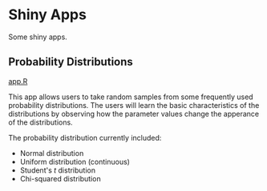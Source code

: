 # Shiny Apps

Some shiny apps.


## Probability Distributions

[app.R](blob/master/distributions/app.R)

This app allows users to take random samples from some frequently used probability distributions. The users will learn the basic characteristics of the distributions by observing how the parameter values change the apperance of the distributions.

The probability distribution currently included:

* Normal distribution
* Uniform distribution (continuous)
* Student's *t* distribution
* Chi-squared distribution